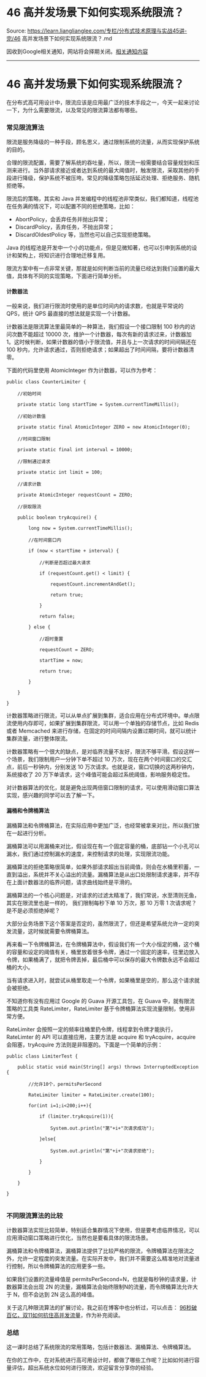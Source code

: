 # 46 高并发场景下如何实现系统限流？ 

Source: https://learn.lianglianglee.com/专栏/分布式技术原理与实战45讲-完/46 高并发场景下如何实现系统限流？.md

因收到Google相关通知，网站将会择期关闭。[相关通知内容](https://lumendatabase.org/notices/44265620)

---

# 46 高并发场景下如何实现系统限流？

在分布式高可用设计中，限流应该是应用最广泛的技术手段之一，今天一起来讨论一下，为什么需要限流，以及常见的限流算法都有哪些。

### 常见限流算法

限流是服务降级的一种手段，顾名思义，通过限制系统的流量，从而实现保护系统的目的。

合理的限流配置，需要了解系统的吞吐量，所以，限流一般需要结合容量规划和压测来进行。当外部请求接近或者达到系统的最大阈值时，触发限流，采取其他的手段进行降级，保护系统不被压垮。常见的降级策略包括延迟处理、拒绝服务、随机拒绝等。

限流后的策略，其实和 Java 并发编程中的线程池非常类似，我们都知道，线程池在任务满的情况下，可以配置不同的拒绝策略，比如：

* AbortPolicy，会丢弃任务并抛出异常；
* DiscardPolicy，丢弃任务，不抛出异常；
* DiscardOldestPolicy 等，当然也可以自己实现拒绝策略。

Java 的线程池是开发中一个小的功能点，但是见微知著，也可以引申到系统的设计和架构上，将知识进行合理地迁移复用。

限流方案中有一点非常关键，那就是如何判断当前的流量已经达到我们设置的最大值，具体有不同的实现策略，下面进行简单分析。

#### 计数器法

一般来说，我们进行限流时使用的是单位时间内的请求数，也就是平常说的 QPS，统计 QPS 最直接的想法就是实现一个计数器。

计数器法是限流算法里最简单的一种算法，我们假设一个接口限制 100 秒内的访问次数不能超过 10000 次，维护一个计数器，每次有新的请求过来，计数器加 1。这时候判断，如果计数器的值小于限流值，并且与上一次请求的时间间隔还在 100 秒内，允许请求通过，否则拒绝请求；如果超出了时间间隔，要将计数器清零。

下面的代码里使用 AtomicInteger 作为计数器，可以作为参考：

```
public class CounterLimiter { 

    //初始时间 

    private static long startTime = System.currentTimeMillis(); 

    //初始计数值 

    private static final AtomicInteger ZERO = new AtomicInteger(0); 

    //时间窗口限制 

    private static final int interval = 10000; 

    //限制通过请求 

    private static int limit = 100; 

    //请求计数 

    private AtomicInteger requestCount = ZERO; 

    //获取限流 

    public boolean tryAcquire() { 

        long now = System.currentTimeMillis(); 

        //在时间窗口内 

        if (now < startTime + interval) { 

            //判断是否超过最大请求 

            if (requestCount.get() < limit) { 

                requestCount.incrementAndGet(); 

                return true; 

            } 

            return false; 

        } else { 

            //超时重置 

            requestCount = ZERO; 

            startTime = now; 

            return true; 

        } 

    } 

} 

```

计数器策略进行限流，可以从单点扩展到集群，适合应用在分布式环境中。单点限流使用内存即可，如果扩展到集群限流，可以用一个单独的存储节点，比如 Redis 或者 Memcached 来进行存储，在固定的时间间隔内设置过期时间，就可以统计集群流量，进行整体限流。

计数器策略有一个很大的缺点，是对临界流量不友好，限流不够平滑。假设这样一个场景，我们限制用户一分钟下单不超过 10 万次，现在在两个时间窗口的交汇点，前后一秒钟内，分别发送 10 万次请求。也就是说，窗口切换的这两秒钟内，系统接收了 20 万下单请求，这个峰值可能会超过系统阈值，影响服务稳定性。

对计数器算法的优化，就是避免出现两倍窗口限制的请求，可以使用滑动窗口算法实现，感兴趣的同学可以去了解一下。

#### 漏桶和令牌桶算法

漏桶算法和令牌桶算法，在实际应用中更加广泛，也经常被拿来对比，所以我们放在一起进行分析。

漏桶算法可以用漏桶来对比，假设现在有一个固定容量的桶，底部钻一个小孔可以漏水，我们通过控制漏水的速度，来控制请求的处理，实现限流功能。

漏桶算法的拒绝策略很简单，如果外部请求超出当前阈值，则会在水桶里积蓄，一直到溢出，系统并不关心溢出的流量。漏桶算法是从出口处限制请求速率，并不存在上面计数器法的临界问题，请求曲线始终是平滑的。

漏桶算法的一个核心问题是，对请求的过滤太精准了，我们常说，水至清则无鱼，其实在限流里也是一样的， 我们限制每秒下单 10 万次，那 10 万零 1 次请求呢？是不是必须拒绝掉呢？

大部分业务场景下这个答案是否定的，虽然限流了，但还是希望系统允许一定的突发流量，这时候就需要令牌桶算法。

再来看一下令牌桶算法，在令牌桶算法中，假设我们有一个大小恒定的桶，这个桶的容量和设定的阈值有关，桶里放着很多令牌，通过一个固定的速率，往里边放入令牌，如果桶满了，就把令牌丢掉，最后桶中可以保存的最大令牌数永远不会超过桶的大小。

当有请求进入时，就尝试从桶里取走一个令牌，如果桶里是空的，那么这个请求就会被拒绝。

不知道你有没有应用过 Google 的 Guava 开源工具包，在 Guava 中，就有限流策略的工具类 RateLimiter，RateLimiter 基于令牌桶算法实现流量限制，使用非常方便。

RateLimiter 会按照一定的频率往桶里扔令牌，线程拿到令牌才能执行，RateLimter 的 API 可以直接应用，主要方法是 acquire 和 tryAcquire，acquire 会阻塞，tryAcquire 方法则是非阻塞的。下面是一个简单的示例：

```
public class LimiterTest { 

    public static void main(String[] args) throws InterruptedException { 

        //允许10个，permitsPerSecond 

        RateLimiter limiter = RateLimiter.create(100); 

        for(int i=1;i<200;i++){ 

            if (limiter.tryAcquire(1)){ 

                System.out.println("第"+i+"次请求成功"); 

            }else{ 

                System.out.println("第"+i+"次请求拒绝"); 

            } 

        } 

    } 

} 
 

```

### 不同限流算法的比较

计数器算法实现比较简单，特别适合集群情况下使用，但是要考虑临界情况，可以应用滑动窗口策略进行优化，当然也是要看具体的限流场景。

漏桶算法和令牌桶算法，漏桶算法提供了比较严格的限流，令牌桶算法在限流之外，允许一定程度的突发流量。在实际开发中，我们并不需要这么精准地对流量进行控制，所以令牌桶算法的应用更多一些。

如果我们设置的流量峰值是 permitsPerSecond=N，也就是每秒钟的请求量，计数器算法会出现 2N 的流量，漏桶算法会始终限制N的流量，而令牌桶算法允许大于 N，但不会达到 2N 这么高的峰值。

关于这几种限流算法的扩展讨论，我之前在博客中也分析过，可以点击： [96秒破百亿，双11如何抗住高并发流量](https://mp.weixin.qq.com/s?__biz=MzI0ODM4OTc4Mg==&mid=2247483727&idx=1&sn=7bc814e9aca95760e47eea644c9d4558)，作为补充阅读。

### 总结

这一课时总结了系统限流的常用策略，包括计数器法、漏桶算法、令牌桶算法。

在你的工作中，在对系统进行高可用设计时，都做了哪些工作呢？比如如何进行容量评估，超出系统水位如何进行限流，欢迎留言分享你的经验。